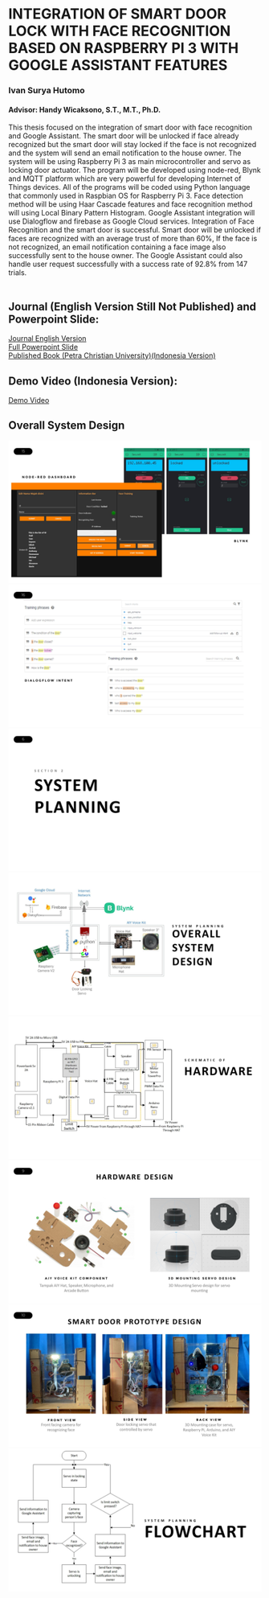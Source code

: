 # INTEGRATION OF SMART DOOR LOCK WITH FACE RECOGNITION BASED ON RASPBERRY PI 3 WITH GOOGLE ASSISTANT FEATURES
### Ivan Surya Hutomo
#### Advisor: Handy Wicaksono, S.T., M.T., Ph.D.

<div style="text-align: left"> This thesis focused on the integration of smart door with face recognition and Google Assistant. The smart door will be unlocked if face already recognized but the smart door will stay locked if the face is not recognized and the system will send an email notification to the house owner. The system will be using Raspberry Pi 3 as main microcontroller and servo as locking door actuator. The program will be developed using node-red, Blynk and MQTT platform which are very powerful for developing Internet of Things devices. All of the programs will be coded using Python language that commonly used in Raspbian OS for Raspberry Pi 3. Face detection method will be using Haar Cascade features and face recognition method will using Local Binary Pattern Histogram. Google Assistant integration will use Dialogflow and firebase as Google Cloud services. Integration of Face Recognition and the smart door is successful. Smart door will be unlocked if faces are recognized with an average trust of more than 60%, If the face is not recognized, an email notification containing a face image also successfully sent to the house owner. The Google Assistant could also handle user request successfully with a success rate of 92.8% from 147 trials.</div><br>

## Journal (English Version Still Not Published) and Powerpoint Slide:
[Journal English Version](https://github.com/alexivaner/Smart-Door-with-Face-Recognition-and-Google-Assistant/raw/master/IJECE_FEB_Ivan%20Surya%20Hutomo.pdf)<br>
[Full Powerpoint Slide](https://github.com/alexivaner/Smart-Door-with-Face-Recognition-and-Google-Assistant/raw/master/Picture%20and%20Slide/Powerpoint%20Slide.pdf)<br>
[Published Book (Petra Christian University)(Indonesia Version)](https://dewey.petra.ac.id/catalog/digital/detail?id=44553)

## Demo Video (Indonesia Version):
[Demo Video](https://youtu.be/xZSF7dcB_MA)

## Overall System Design
![Node-RED and Blynk](https://github.com/alexivaner/Smart-Door-with-Face-Recognition-and-Google-Assistant/raw/master/Picture%20and%20Slide/Powerpoint%20Slide/Slide15.JPG)
![Google Assistant](https://github.com/alexivaner/Smart-Door-with-Face-Recognition-and-Google-Assistant/raw/master/Picture%20and%20Slide/Powerpoint%20Slide/Slide16.JPG)
![Here is overall system design](https://github.com/alexivaner/Smart-Door-with-Face-Recognition-and-Google-Assistant/raw/master/Picture%20and%20Slide/Powerpoint%20Slide/Slide6.JPG)
![Hardware system design](https://github.com/alexivaner/Smart-Door-with-Face-Recognition-and-Google-Assistant/raw/master/Picture%20and%20Slide/Powerpoint%20Slide/Slide7.JPG)
![Hardware system design](https://github.com/alexivaner/Smart-Door-with-Face-Recognition-and-Google-Assistant/raw/master/Picture%20and%20Slide/Powerpoint%20Slide/Slide8.JPG)
![Smartdorr Prototype Design](https://github.com/alexivaner/Smart-Door-with-Face-Recognition-and-Google-Assistant/raw/master/Picture%20and%20Slide/Powerpoint%20Slide/Slide9.JPG)
![Flowchart system design](https://github.com/alexivaner/Smart-Door-with-Face-Recognition-and-Google-Assistant/raw/master/Picture%20and%20Slide/Powerpoint%20Slide/Slide10.JPG)
![Software Schematic](https://github.com/alexivaner/Smart-Door-with-Face-Recognition-and-Google-Assistant/raw/master/Picture%20and%20Slide/Powerpoint%20Slide/Slide11.JPG)

